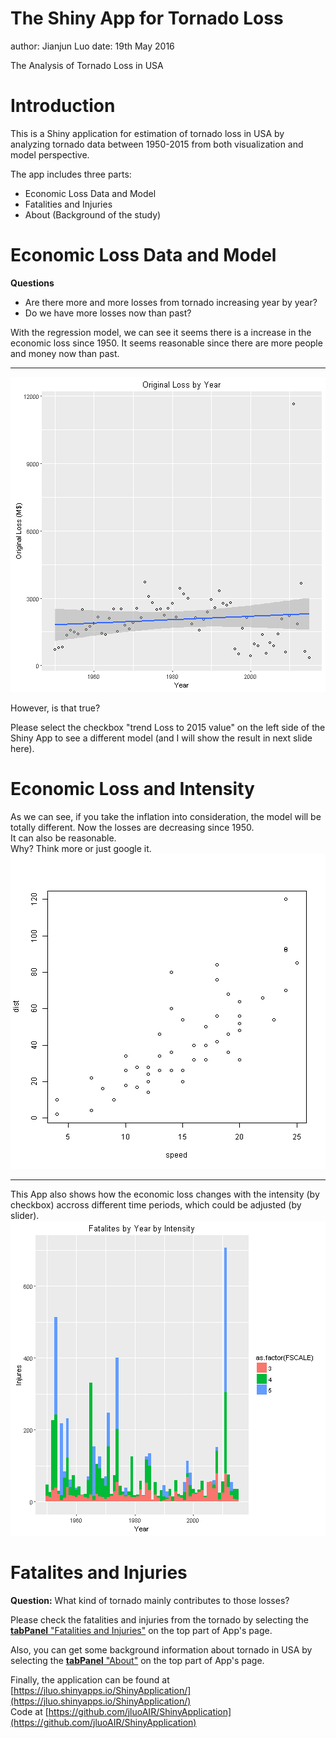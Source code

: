 The Shiny App for Tornado Loss
========================================================
author: Jianjun Luo
date: 19th May 2016




The Analysis of Tornado Loss in USA

Introduction
========================================================

This is a Shiny application for estimation of tornado loss in USA by analyzing tornado data between 1950-2015 from both visualization and model perspective.  

The app includes three parts:

- Economic Loss Data and Model
- Fatalities and Injuries
- About (Background of the study)



Economic Loss Data and Model
========================================================
**Questions**
- Are there more and more losses from tornado increasing year by year?  
- Do we have more losses now than past?    

With the regression model, we can see it seems there is a increase in the economic loss since 1950. It seems reasonable since there are more people and money now than past.  

***

![plot of chunk unnamed-chunk-1](tornado-figure/unnamed-chunk-1-1.png)
 
However, is that true?

Please select the checkbox "trend Loss to 2015 value" on the left side of the Shiny App to see a different model (and I will show the result in next slide here).



Economic Loss and Intensity
========================================================
As we can see, if you take the inflation into consideration, the model will be totally different. Now the losses are decreasing since 1950.  
It can also be reasonable.   
Why? Think more or just google it.   
![plot of chunk unnamed-chunk-2](tornado-figure/unnamed-chunk-2-1.png)

***
This App also shows how the economic loss changes with the intensity (by checkbox) accross different time periods, which could be adjusted (by slider).   
![plot of chunk unnamed-chunk-3](tornado-figure/unnamed-chunk-3-1.png)



Fatalites and Injuries
========================================================
 
**Question:** What kind of tornado mainly contributes to those losses?  

Please check the fatalities and injuries from the tornado by selecting the [**tabPanel** "Fatalities and Injuries"](https://jluo.shinyapps.io/ShinyApplication/#tab-8887-1) on the top part of App's page.

Also, you can get some background information about tornado in USA by selecting the [**tabPanel** "About"](https://jluo.shinyapps.io/ShinyApplication/#tab-5185-3) on the top part of App's page.  

Finally, the application can be found at [https://jluo.shinyapps.io/ShinyApplication/](https://jluo.shinyapps.io/ShinyApplication/)  
Code at [https://github.com/jluoAIR/ShinyApplication](https://github.com/jluoAIR/ShinyApplication)
